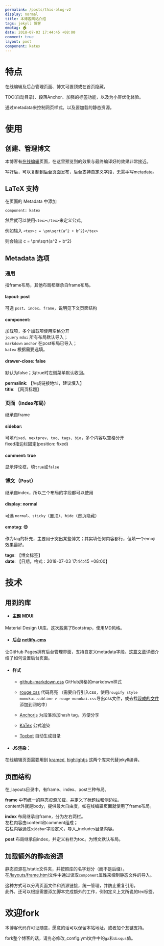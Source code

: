 ```yaml
---
permalink: /posts/this-blog-v2
display: normal
title: 本博客网站介绍
tags: jekyll 博客
emotag: 🏠
date: 2018-07-03 17:44:45 +08:00
comment: true
layout: post
component: katex
---
```


# 特点

在线编辑及后台管理页面、博文可置顶或在首页隐藏。

TOC(自动目录)、段落Anchor、加强的标签功能，以及为小屏优化体验。

通过metadata来控制网页样式，以及要加载的静态资源。

# 使用

## 创建、管理博文

本博客有[在线编辑](/create)页面，在这里预览到的效果与最终编译好的效果非常接近。

写好后，可以复制到[后台页面](/admin)发布，后台支持自定义字段，无需手写metadata。


## LaTeX 支持

在页面的 Metadata 中添加

```
component: katex
```

然后就可以使用`<tex></tex>`来定义公式。

例如输入 `<tex>c = \pm\sqrt{a^2 + b^2}</tex>`

则会输出 <tex>c = \pm\sqrt{a^2 + b^2}</tex>


## Metadata 选项

### 通用  

指frame布局，其他布局都继承自frame布局。

#### layout: post  
可选 `post`、`index`、`frame`，说明见下文页面结构

#### component:   
加载项，多个加载项使用空格分开  
`jquery` `mdui` 所有布局默认导入；  
`markdown` `anchor` 在post布局已导入；  
`katex` 根据需要选填。

#### drawer-close: false  
默认为false；为true时左侧菜单默认收回。

**permalink**: 【生成链接地址，建议填入】  
**title**: 【网页标题】  


### 页面（index布局）

继承自frame

#### sidebar:  
可填`fixed`、`nextprev`、`toc`、`tags`、`bio`，多个内容以空格分开  
fixed指边栏固定(position: fixed)

#### comment: true
显示评论框，填`true`或`false`


### 博文（Post）

继承自index，所以三个布局的字段都可以使用

#### display: normal  
可选 `normal`、`sticky`（置顶）、`hide`（首页隐藏）

#### emotag: 😊  
作为tag的补充，主要用于突出某些博文；其实填任何内容都行，但填一个emoji效果最好。

**tags**: 【博文标签】  
**date**: 【日期，格式：2018-07-03 17:44:45 +08:00】


# 技术

## 用到的库

- #### 主题 [MDUI](https://www.mdui.org/)

Material Design UI库。这次脱离了Bootstrap，使用MD风格。

- #### 后台 [netlify-cms](https://github.com/netlify/netlify-cms)

让GitHub Pages拥有后台管理界面，支持自定义metadata字段。[这篇文章](/posts/netlify-as-github-pages-cms)详细介绍了如何设置后台页面。

- #### 样式

  - [github-markdown.css](https://github.com/sindresorhus/github-markdown-css) GitHub风格的markdown样式

  - [rouge.css](https://github.com/jneen/rouge) 代码高亮 （需要自行引入css，使用`rougify style monokai.sublime > rouge-monokai.css`导出css文件，或去找[现成的文件](https://github.com/XUJINKAI/XUJINKAI.github.io/blob/master/static/render/rouge-monokai.css)添加到网站中）

  - [Anchorjs](https://www.bryanbraun.com/anchorjs/) 为段落添加hash tag，方便分享

  - [KaTex](https://khan.github.io/KaTeX/) 公式渲染

  - [Tocbot](https://tscanlin.github.io/tocbot/) 自动生成目录

- #### JS渲染：

在线编辑页面需要用到 [kramed](https://github.com/GitbookIO/kramed), [highlightjs](https://highlightjs.org/) 这两个库来代替jekyll编译。

## 页面结构

在_layouts目录中，有frame、index、post三种布局。

**frame** 中有统一的静态资源加载，并定义了标题栏和侧边栏。  
content外就是body，提供最大自由度，如在线编辑页面就使用了frame布局。

**index** 布局继承自frame，分为左右两栏。  
左栏内容由content和comment组成；  
右栏内容通过`sidebar`字段定义，导入_includes目录内容。

**post** 布局继承自index，并定义右栏为toc。为博文默认布局。


## 加载额外的静态资源

静态资源在/static文件夹，并按照库的名字划分（而不是后缀）。  
在[/layouts/frame.html](https://github.com/XUJINKAI/XUJINKAI.github.io/blob/master/_layouts/frame.html)文件中通过读取`component`属性来控制静态文件的导入。

这种方式可以分离页面文件和资源链接，统一管理，并防止重复引用。  
此外，还可以根据需要添加脚本完成额外的工作，例如定义上文所说的tex标签。


# 欢迎fork

本博客代码许可证随意，愿意的话可以保留本站地址，或者加个友链支持。

fork整个博客的话，请务必修改_config.yml文件中的`ga`和`disqus`值。